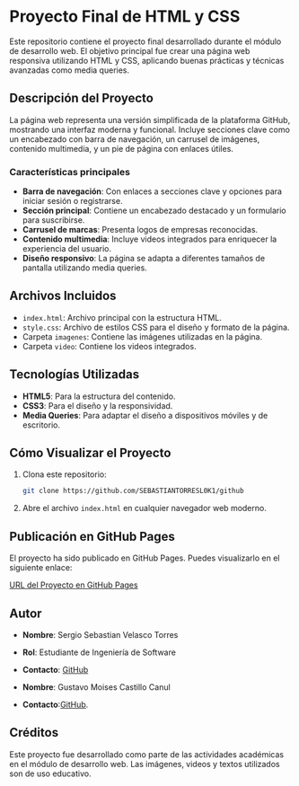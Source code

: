 # Proyecto Final de HTML y CSS

Este repositorio contiene el proyecto final desarrollado durante el módulo de desarrollo web. El objetivo principal fue crear una página web responsiva utilizando HTML y CSS, aplicando buenas prácticas y técnicas avanzadas como media queries.

## Descripción del Proyecto

La página web representa una versión simplificada de la plataforma GitHub, mostrando una interfaz moderna y funcional. Incluye secciones clave como un encabezado con barra de navegación, un carrusel de imágenes, contenido multimedia, y un pie de página con enlaces útiles.

### Características principales

- **Barra de navegación**: Con enlaces a secciones clave y opciones para iniciar sesión o registrarse.
- **Sección principal**: Contiene un encabezado destacado y un formulario para suscribirse.
- **Carrusel de marcas**: Presenta logos de empresas reconocidas.
- **Contenido multimedia**: Incluye videos integrados para enriquecer la experiencia del usuario.
- **Diseño responsivo**: La página se adapta a diferentes tamaños de pantalla utilizando media queries.

## Archivos Incluidos

- `index.html`: Archivo principal con la estructura HTML.
- `style.css`: Archivo de estilos CSS para el diseño y formato de la página.
- Carpeta `imagenes`: Contiene las imágenes utilizadas en la página.
- Carpeta `video`: Contiene los videos integrados.

## Tecnologías Utilizadas

- **HTML5**: Para la estructura del contenido.
- **CSS3**: Para el diseño y la responsividad.
- **Media Queries**: Para adaptar el diseño a dispositivos móviles y de escritorio.

## Cómo Visualizar el Proyecto

1. Clona este repositorio:
   ```bash
   git clone https://github.com/SEBASTIANTORRESL0K1/github
   ```
2. Abre el archivo `index.html` en cualquier navegador web moderno.

## Publicación en GitHub Pages

El proyecto ha sido publicado en GitHub Pages. Puedes visualizarlo en el siguiente enlace:

[URL del Proyecto en GitHub Pages](#)

## Autor

- **Nombre**: Sergio Sebastian Velasco Torres
- **Rol**: Estudiante de Ingeniería de Software
- **Contacto**: [GitHub](https://github.com/SEBASTIANTORRESLOK1)

- **Nombre**: Gustavo Moises Castillo Canul
- **Contacto**:[GitHub](https://github.com/GustavoCastilloCanul).



## Créditos

Este proyecto fue desarrollado como parte de las actividades académicas en el módulo de desarrollo web. Las imágenes, videos y textos utilizados son de uso educativo.
